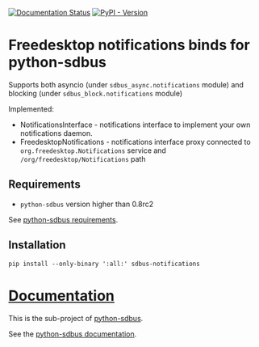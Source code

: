 <!--
SPDX-License-Identifier: LGPL-2.1-or-later
SPDX-FileCopyrightText: 2024 igo95862
-->

[![Documentation Status](https://readthedocs.org/projects/python-sdbus-notifications/badge/?version=latest)](https://python-sdbus-notifications.readthedocs.io/en/latest/?badge=latest)
[![PyPI - Version](https://img.shields.io/pypi/v/sdbus-notifications)](https://pypi.org/project/sdbus-notifications/)

# Freedesktop notifications binds for python-sdbus

Supports both asyncio (under `sdbus_async.notifications` module) and blocking (under `sdbus_block.notifications` module)

Implemented:

* NotificationsInterface - notifications interface to implement your own notifications daemon.
* FreedesktopNotifications - notifications interface proxy connected to `org.freedesktop.Notifications` service and `/org/freedesktop/Notifications` path

## Requirements

* `python-sdbus` version higher than 0.8rc2

See [python-sdbus requirements](https://github.com/python-sdbus/python-sdbus#requirements).

## Installation

`pip install --only-binary ':all:' sdbus-notifications`

# [Documentation](https://python-sdbus-notifications.readthedocs.io/en/latest/)

This is the sub-project of [python-sdbus](https://github.com/python-sdbus/python-sdbus).

See the [python-sdbus documentation](https://python-sdbus.readthedocs.io/en/latest/).
